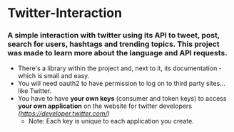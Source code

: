 # Twitter-Interaction
### A simple interaction with twitter using its API to tweet, post, search for users, hashtags and trending topics. This project was made to learn more about the language and API requests.
  - There's a library within the project and, next to it, its documentation - which is small and easy.
  - You will need oauth2 to have permission to log on to third party sites... like Twitter.
  - You have to have **your own keys** (consumer and token keys) to access **your own application** on the website for twitter developers _(https://developer.twitter.com/)_
    - Note: Each key is unique to each application you create.
  

  
